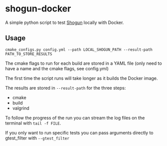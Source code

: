 # shogun-docker
A simple python script to test [Shogun](https://github.com/shogun-toolbox/shogun) locally with Docker. 

## Usage
```
cmake_configs.py config.yml --path LOCAL_SHOGUN_PATH --result-path PATH_TO_STORE_RESULTS
```
The cmake flags to run for each build are stored in a YAML file (only need to have a name and the cmake flags, see config.yml)

The first time the script runs will take longer as it builds the Docker image.

The results are stored in `--result-path` for the three steps:
- cmake 
- build
- valgrind

To follow the progress of the run you can stream the log files on the terminal with `tail -f FILE`.

If you only want to run specific tests you can pass arguments directly to gtest_filter with `--gtest_filter`
